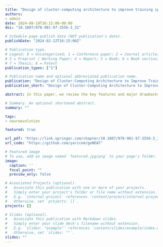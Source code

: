 ```yaml
---
title: "Design of cluster-computing architecture to improve training speed of the Neuroevolution algorithm"
authors:
- admin
date: 2024-08-10T16:15:00-00:00
doi: "10.1007/978-981-97-3556-3_32"

# Schedule page publish date (NOT publication's date).
publishDate: "2024-02-22T16:15:00Z"

# Publication type.
# Legend: 0 = Uncategorized; 1 = Conference paper; 2 = Journal article;
# 3 = Preprint / Working Paper; 4 = Report; 5 = Book; 6 = Book section;
# 7 = Thesis; 8 = Patent
publication_types: ["1"]

# Publication name and optional abbreviated publication name.
publication: "Design of Cluster-Computing Architecture to Improve Training Speed of the Neuroevolution Algorithm. In: Yang, XS., Sherratt, S., Dey, N., Joshi, A. (eds) Proceedings of Ninth International Congress on Information and Communication Technology. ICICT 2024. Lecture Notes in Networks and Systems. Singapore, Springer, 2024. Vol. 1012"
publication_short: "Design of Cluster-Computing Architecture to Improve Training Speed of the Neuroevolution Algorithm."

abstract: In this paper, we review the key features and major drawbacks of the Neuroevolution of Augmenting Topologies (NEAT) algorithm, such as slow training speed that limits its area of application. The main reason for the performance issues of the NEAT algorithm is the huge number of calculations required at the end of each epoch to estimate the fitness of each organism in the population. We propose a software system architecture that can be implemented to solve NEAT performance problems based on Ray cluster-computing framework. Finally, we demonstrate how fitness estimation computations can be distributed across stateless distributed workers deployed either on-premise or in the cloud using [Ray framework](https://www.ray.io).

# Summary. An optional shortened abstract.
summary: ""

tags:
- neuroevolution

featured: true

url_pdf: "https://link.springer.com/chapter/10.1007/978-981-97-3556-3_32"
url_code: "https://github.com/yaricom/goNEAT"

# Featured image
# To use, add an image named `featured.jpg/png` to your page's folder. 
image:
  caption: ''
  focal_point: ""
  preview_only: false

# Associated Projects (optional).
#   Associate this publication with one or more of your projects.
#   Simply enter your project's folder or file name without extension.
#   E.g. `internal-project` references `content/project/internal-project/index.md`.
#   Otherwise, set `projects: []`.
projects: []

# Slides (optional).
#   Associate this publication with Markdown slides.
#   Simply enter your slide deck's filename without extension.
#   E.g. `slides: "example"` references `content/slides/example/index.md`.
#   Otherwise, set `slides: ""`.
slides: ""
---
```


